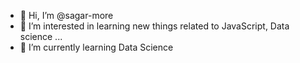 - 👋 Hi, I’m @sagar-more
- 👀 I’m interested in learning new things related to JavaScript, Data science ...
- 🌱 I’m currently learning Data Science
<!--- - 💞️ I’m looking to collaborate on ...
- 📫 How to reach me ...
--->
<!---
sagar-more/sagar-more is a ✨ special ✨ repository because its `README.md` (this file) appears on your GitHub profile.
You can click the Preview link to take a look at your changes.
--->
